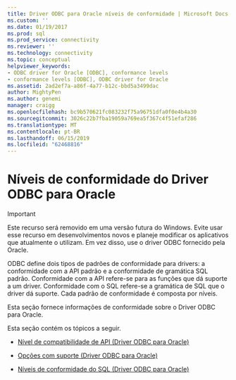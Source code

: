 ```yaml
---
title: Driver ODBC para Oracle níveis de conformidade | Microsoft Docs
ms.custom: ''
ms.date: 01/19/2017
ms.prod: sql
ms.prod_service: connectivity
ms.reviewer: ''
ms.technology: connectivity
ms.topic: conceptual
helpviewer_keywords:
- ODBC driver for Oracle [ODBC], conformance levels
- conformance levels [ODBC], ODBC driver for Oracle
ms.assetid: 2ad2ef7a-a86f-4a77-b12c-bbd5a3499dac
author: MightyPen
ms.author: genemi
manager: craigg
ms.openlocfilehash: bc9b570621fc083232f75a96751dfa0f0e4b4a30
ms.sourcegitcommit: 3026c22b7fba19059a769ea5f367c4f51efaf286
ms.translationtype: MT
ms.contentlocale: pt-BR
ms.lasthandoff: 06/15/2019
ms.locfileid: "62468816"
---
```

# <a name="odbc-driver-for-oracle-conformance-levels"></a>Níveis de conformidade do Driver ODBC para Oracle
> [!IMPORTANT]  
>  Este recurso será removido em uma versão futura do Windows. Evite usar esse recurso em desenvolvimentos novos e planeje modificar os aplicativos que atualmente o utilizam. Em vez disso, use o driver ODBC fornecido pela Oracle.  
  
 ODBC define dois tipos de padrões de conformidade para drivers: a conformidade com a API padrão e a conformidade de gramática SQL padrão. Conformidade com a API refere-se para as funções que dá suporte a um driver. Conformidade com o SQL refere-se a gramática de SQL que o driver dá suporte. Cada padrão de conformidade é composta por níveis.  
  
 Esta seção fornece informações de conformidade sobre o Driver ODBC para Oracle.  
  
 Esta seção contém os tópicos a seguir.  
  
-   [Nível de compatibilidade de API (Driver ODBC para Oracle)](../../odbc/microsoft/api-conformance-level-odbc-driver-for-oracle.md)  
  
-   [Opções com suporte (Driver ODBC para Oracle)](../../odbc/microsoft/supported-options-odbc-driver-for-oracle.md)  
  
-   [Níveis de conformidade do SQL (Driver ODBC para Oracle)](../../odbc/microsoft/sql-conformance-levels-odbc-driver-for-oracle.md)

